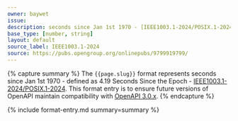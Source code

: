 ```yaml
---
owner: baywet
issue: 
description: seconds since Jan 1st 1970 - [IEEE1003.1-2024/POSIX.1-2024](https://pubs.opengroup.org/onlinepubs/9799919799/)
base_type: [number, string]
layout: default
source_label: IEEE1003.1-2024
source: https://pubs.opengroup.org/onlinepubs/9799919799/
---
```


{% capture summary %}
The `{{page.slug}}` format represents seconds since Jan 1st 1970 - defined as 4.19 Seconds Since the Epoch - [IEEE1003.1-2024/POSIX.1-2024](https://pubs.opengroup.org/onlinepubs/9799919799/). This format entry is to ensure future versions of OpenAPI maintain compatibility with [OpenAPI 3.0.x](https://spec.openapis.org/oas/v3.0.0).
{% endcapture %}

{% include format-entry.md summary=summary %}
